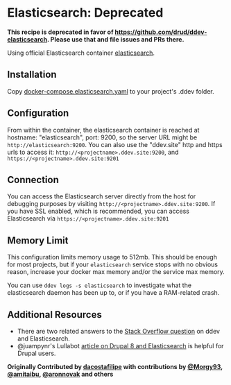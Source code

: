 # Elasticsearch: Deprecated

**This recipe is deprecated in favor of https://github.com/drud/ddev-elasticsearch. Please use that and file issues and PRs there.**

Using official Elasticsearch container [elasticsearch](https://hub.docker.com/_/elasticsearch).

## Installation

Copy [docker-compose.elasticsearch.yaml](docker-compose.elasticsearch.yaml) to your project's .ddev folder.

## Configuration

From within the container, the elasticsearch container is reached at hostname: "elasticsearch", port: 9200, so the server URL might be `http://elasticsearch:9200`. You can also use the "ddev.site" http and https urls to access it: `http://<projectname>.ddev.site:9200`, and `https://<projectname>.ddev.site:9201`

## Connection

You can access the Elasticsearch server directly from the host for debugging purposes by visiting `http://<projectname>.ddev.site:9200`. If you have SSL enabled, which is recommended, you can access Elasticsearch via `https://<projectname>.ddev.site:9201`

## Memory Limit

This configuration limits memory usage to 512mb. This should be enough for most projects, but if your `elasticsearch` service stops with no obvious reason, increase your docker max memory and/or the service max memory.

You can use `ddev logs -s elasticsearch` to investigate what the elasticsearch daemon has been up to, or if you have a RAM-related crash.

## Additional Resources

* There are two related answers to the [Stack Overflow question](https://stackoverflow.com/questions/54575785/how-can-i-use-an-elasticsearch-add-on-container-service-with-ddev) on ddev and Elasticsearch.
* @juampynr's Lullabot [article on Drupal 8 and Elasticsearch](https://www.lullabot.com/articles/indexing-content-from-drupal-8-to-elasticsearch) is helpful for Drupal users.

**Originally Contributed by [dacostafilipe](https://github.com/dacostafilipe) with contributions by [@Morgy93](https://github.com/Morgy93), [@amitaibu](https://github.com/amitaibu), [@aronnovak](https://github.com/aronnovak) and others**
